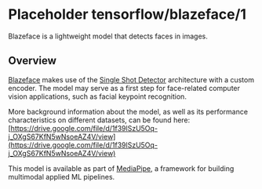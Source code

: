 # Placeholder tensorflow/blazeface/1

Blazeface is a lightweight model that detects faces in images.

<!-- asset-path: internal -->
<!-- module-type: image-object-detection -->
<!-- fine-tunable: false -->
<!-- format: hub_module -->
<!-- network-architecture: SSD -->

## Overview

[Blazeface](https://arxiv.org/abs/1907.05047) makes use of the
[Single Shot Detector](https://arxiv.org/abs/1512.02325) architecture with a
custom encoder. The model may serve as a first step for face-related computer
vision applications, such as facial keypoint recognition.

More background information about the model, as well as its performance
characteristics on different datasets, can be found here:
[https://drive.google.com/file/d/1f39lSzU5Oq-j_OXgS67KfN5wNsoeAZ4V/view](https://drive.google.com/file/d/1f39lSzU5Oq-j_OXgS67KfN5wNsoeAZ4V/view)

This model is available as part of
[MediaPipe](https://github.com/google/mediapipe/tree/master/mediapipe/models), a
framework for building multimodal applied ML pipelines.
